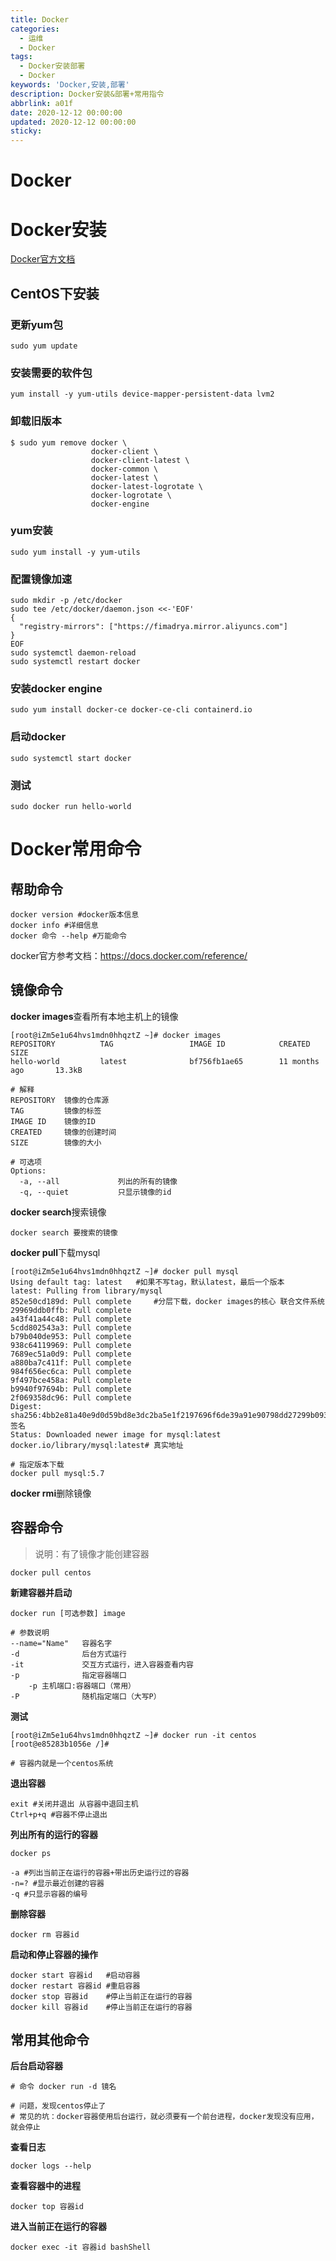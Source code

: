 ```yaml
---
title: Docker
categories:
  - 运维
  - Docker
tags:
  - Docker安装部署
  - Docker
keywords: 'Docker,安装,部署'
description: Docker安装&部署+常用指令
abbrlink: a01f
date: 2020-12-12 00:00:00
updated: 2020-12-12 00:00:00
sticky:
---
```


# Docker

# Docker安装

[Docker官方文档](https://docs.docker.com/get-docker/)

## CentOS下安装

### 更新yum包
<!--more-->
```shell
sudo yum update
```

### 安装需要的软件包

```shell
yum install -y yum-utils device-mapper-persistent-data lvm2
```

### 卸载旧版本

```shell
$ sudo yum remove docker \
                  docker-client \
                  docker-client-latest \
                  docker-common \
                  docker-latest \
                  docker-latest-logrotate \
                  docker-logrotate \
                  docker-engine
```



### yum安装

```shell
sudo yum install -y yum-utils
```

### 配置镜像加速

```shell
sudo mkdir -p /etc/docker
sudo tee /etc/docker/daemon.json <<-'EOF'
{
  "registry-mirrors": ["https://fimadrya.mirror.aliyuncs.com"]
}
EOF
sudo systemctl daemon-reload
sudo systemctl restart docker
```

### 安装docker engine

```shell
sudo yum install docker-ce docker-ce-cli containerd.io
```

### 启动docker

```shell
sudo systemctl start docker
```

### 测试

```shell
sudo docker run hello-world
```

# Docker常用命令

## 帮助命令

```shell
docker version #docker版本信息
docker info #详细信息
docker 命令 --help #万能命令
```

docker官方参考文档：https://docs.docker.com/reference/

## 镜像命令

**docker images**查看所有本地主机上的镜像

```shell
[root@iZm5e1u64hvs1mdn0hhqztZ ~]# docker images
REPOSITORY          TAG                 IMAGE ID            CREATED             SIZE
hello-world         latest              bf756fb1ae65        11 months ago       13.3kB

# 解释
REPOSITORY	镜像的仓库源
TAG			镜像的标签
IMAGE ID	镜像的ID
CREATED		镜像的创建时间
SIZE		镜像的大小

# 可选项
Options:
  -a, --all             列出的所有的镜像
  -q, --quiet           只显示镜像的id

```

**docker search**搜索镜像

```shell
docker search 要搜索的镜像
```

**docker pull**下载mysql

```shell
[root@iZm5e1u64hvs1mdn0hhqztZ ~]# docker pull mysql
Using default tag: latest	#如果不写tag，默认latest，最后一个版本
latest: Pulling from library/mysql
852e50cd189d: Pull complete 	#分层下载，docker images的核心 联合文件系统
29969ddb0ffb: Pull complete 
a43f41a44c48: Pull complete 
5cdd802543a3: Pull complete 
b79b040de953: Pull complete 
938c64119969: Pull complete 
7689ec51a0d9: Pull complete 
a880ba7c411f: Pull complete 
984f656ec6ca: Pull complete 
9f497bce458a: Pull complete 
b9940f97694b: Pull complete 
2f069358dc96: Pull complete 
Digest: sha256:4bb2e81a40e9d0d59bd8e3dc2ba5e1f2197696f6de39a91e90798dd27299b093#签名
Status: Downloaded newer image for mysql:latest
docker.io/library/mysql:latest# 真实地址

# 指定版本下载
docker pull mysql:5.7
```

**docker rmi**删除镜像

## 容器命令

> 说明：有了镜像才能创建容器

```shell
docker pull centos
```

**新建容器并启动**

```shell
docker run [可选参数] image

# 参数说明
--name="Name"	容器名字
-d				后台方式运行
-it				交互方式运行，进入容器查看内容
-p				指定容器端口
	-p 主机端口:容器端口（常用）
-P				随机指定端口（大写P）
```

**测试**

```shell
[root@iZm5e1u64hvs1mdn0hhqztZ ~]# docker run -it centos
[root@e85283b1056e /]# 

# 容器内就是一个centos系统
```

**退出容器**

```shell
exit #关闭并退出 从容器中退回主机
Ctrl+p+q #容器不停止退出
```

**列出所有的运行的容器**

```shell
docker ps

-a #列出当前正在运行的容器+带出历史运行过的容器
-n=? #显示最近创建的容器
-q #只显示容器的编号
```

**删除容器**

```shell
docker rm 容器id
```

**启动和停止容器的操作**

```shell
docker start 容器id	#启动容器
docker restart 容器id	#重启容器
docker stop 容器id	#停止当前正在运行的容器
docker kill 容器id	#停止当前正在运行的容器
```

## 常用其他命令

**后台启动容器**

```shell
# 命令 docker run -d 镜名

# 问题，发现centos停止了
# 常见的坑：docker容器使用后台运行，就必须要有一个前台进程，docker发现没有应用，就会停止
```

**查看日志**

```shell
docker logs --help
```

**查看容器中的进程**

```shell
docker top 容器id
```

**进入当前正在运行的容器**

```shell
docker exec -it 容器id bashShell
```

